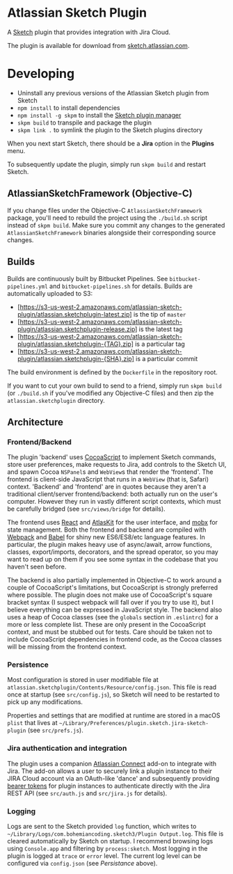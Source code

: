 # Atlassian Sketch Plugin

A [Sketch] plugin that provides integration with Jira Cloud.

The plugin is available for download from [sketch.atlassian.com].

# Developing

- Uninstall any previous versions of the Atlassian Sketch plugin from Sketch
- `npm install` to install dependencies
- `npm install -g skpm` to install the [Sketch plugin manager]
- `skpm build` to transpile and package the plugin
- `skpm link .` to symlink the plugin to the Sketch plugins directory

When you next start Sketch, there should be a **Jira** option in the
**Plugins** menu.

To subsequently update the plugin, simply run `skpm build` and restart Sketch.

## AtlassianSketchFramework (Objective-C)

If you change files under the Objective-C `AtlassianSketchFramework` package,
you'll need to rebuild the project using the `./build.sh` script instead of
`skpm build`. Make sure you commit any changes to the generated
`AtlassianSketchFramework` binaries alongside their corresponding source
changes.

## Builds

Builds are continuously built by Bitbucket Pipelines. See
`bitbucket-pipelines.yml` and `bitbucket-pipelines.sh` for details. Builds are
automatically uploaded to S3:

- [https://s3-us-west-2.amazonaws.com/atlassian-sketch-plugin/atlassian.sketchplugin-latest.zip] is the tip of `master`
- [https://s3-us-west-2.amazonaws.com/atlassian-sketch-plugin/atlassian.sketchplugin-release.zip] is the latest tag
- [https://s3-us-west-2.amazonaws.com/atlassian-sketch-plugin/atlassian.sketchplugin-{TAG}.zip] is a particular tag
- [https://s3-us-west-2.amazonaws.com/atlassian-sketch-plugin/atlassian.sketchplugin-{SHA}.zip] is a particular commit

The build environment is defined by the `Dockerfile` in the repository root.

If you want to cut your own build to send to a friend, simply run `skpm build`
(or `./build.sh` if you've modified any Objective-C files) and then zip the
`atlassian.sketchplugin` directory.

## Architecture

### Frontend/Backend

The plugin 'backend' uses [CocoaScript] to implement Sketch commands, store
user preferences, make requests to Jira, add controls to the Sketch UI, and
spawn Cocoa `NSPanel`s and `WebView`s that render the 'frontend'. The frontend
is client-side JavaScript that runs in a `WebView` (that is, Safari) context.
'Backend' and 'frontend' are in quotes because they aren't a traditional
client/server frontend/backend:  both actually run on the user's computer.
However they run in vastly different script contexts, which must be carefully
bridged (see `src/views/bridge` for details).

The frontend uses [React] and [AtlasKit] for the user interface, and [mobx]
for state management. Both the frontend and backend are compiled with [Webpack]
and [Babel] for shiny new ES6/ES8/etc language features. In particular, the
plugin makes heavy use of async/await, arrow functions, classes,
export/imports, decorators, and the spread operator, so you may want to read
up on them if you see some syntax in the codebase that you haven't seen
before.

The backend is also partially implemented in Objective-C to work
around a couple of CocoaScript's limitations, but CocoaScript is strongly
preferred where possible. The plugin does not make use of CocoaScript's square
bracket syntax (I suspect webpack will fall over if you try to use it), but I
believe everything can be expressed in JavaScript style. The backend also uses
a heap of Cocoa classes (see the `globals` section in `.eslintrc`) for a more
or less complete list. These are only present in the CocoaScript context, and
must be stubbed out for tests. Care should be taken not to include CocoaScript
dependencies in frontend code, as the Cocoa classes will be missing from the
frontend context.

### Persistence

Most configuration is stored in user modifiable file at
`atlassian.sketchplugin/Contents/Resource/config.json`. This file is read once
at startup (see `src/config.js`), so Sketch will need to be restarted to pick
up any modifications.

Properties and settings that are modified at runtime are stored in a macOS
`plist` that lives at `~/Library/Preferences/plugin.sketch.jira-sketch-plugin`
(see `src/prefs.js`).

### Jira authentication and integration

The plugin uses a companion [Atlassian Connect] add-on to integrate with Jira.
The add-on allows a user to securely link a plugin instance to their JIRA Cloud
account via an OAuth-like 'dance' and subsequently providing [bearer tokens] for
plugin instances to authenticate directly with the Jira REST API (see `src/auth.js`
and `src/jira.js` for details).

### Logging

Logs are sent to the Sketch provided `log` function, which writes to
`~/Library/Logs/com.bohemiancoding.sketch3/Plugin Output.log`. This file is
cleared automatically by Sketch on startup. I recommend browsing logs using
`Console.app` and filtering by `process:sketch`. Most logging in the plugin
is logged at `trace` or `error` level. The current log level can be configured
via `config.json` (see *Persistance* above).

[Sketch]: https://sketchapp.com/
[sketch.atlassian.com]: https://sketch.atlassian.com
[Sketch plugin manager]: https://www.npmjs.com/package/skpm
[CocoaScript]: http://developer.sketchapp.com/introduction/cocoascript/
[React]: https://facebook.github.io/react/
[AtlasKit]: https://atlaskit.atlassian.com/
[mobx]: https://mobx.js.org/
[Webpack]: https://webpack.js.org/
[Babel]: https://babeljs.io/
[Atlassian Connect]: https://developer.atlassian.com/cloud/jira/platform/integrating-with-jira-cloud/
[bearer tokens]: https://developer.atlassian.com/cloud/jira/platform/oauth-2-jwt-bearer-token-authorization-grant-type/
